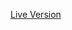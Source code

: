 [Live Version](https://leoneckert.github.io/critical-data-and-visualization-spring-2022/labs/lab1/in-class-coding)